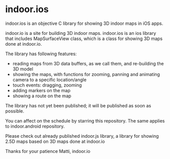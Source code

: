 indoor.ios
==============

indoor.ios is an objective C library for showing 3D indoor maps in iOS apps.

indoor.io is a site for building 3D indoor maps. indoor.ios is an ios library 
that includes MapSurfaceView class, which is a class for showing 3D maps done at indoor.io.

The library has following features: 
* reading maps from 3D data buffers, as we call them, and re-building the 3D model 
* showing the maps, with functions for zooming, panning and animating camera to a specific location/angle
* touch events: dragging, zooming
* adding markers on the map
* showing a route on the map

The library has not yet been published; it will be published as soon as possible. 

You can affect on the schedule by starring this repository. The same applies to indoor.android repository. 

Please check out already published indoor.js library, a library for showing 2.5D maps based on 3D maps done at indoor.io

Thanks for your patience
Matti, indoor.io
